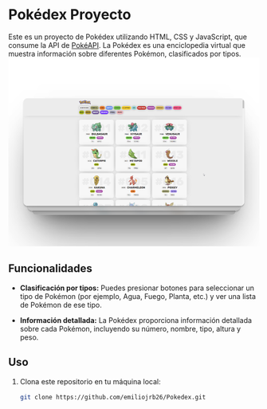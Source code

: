 # Pokédex Proyecto

Este es un proyecto de Pokédex utilizando HTML, CSS y JavaScript, que consume la API de [PokéAPI](https://pokeapi.co/). La Pokédex es una enciclopedia virtual que muestra información sobre diferentes Pokémon, clasificados por tipos.
![Demo del proyecto](./img/proyecto.png)

## Funcionalidades

- **Clasificación por tipos:** Puedes presionar botones para seleccionar un tipo de Pokémon (por ejemplo, Agua, Fuego, Planta, etc.) y ver una lista de Pokémon de ese tipo.

- **Información detallada:** La Pokédex proporciona información detallada sobre cada Pokémon, incluyendo su número, nombre, tipo, altura y peso.

## Uso

1. Clona este repositorio en tu máquina local:

   ```bash
   git clone https://github.com/emiliojrb26/Pokedex.git
   ```
